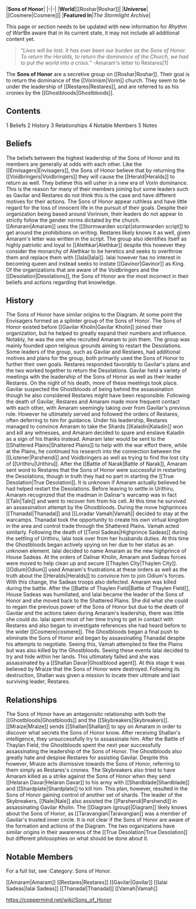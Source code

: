 |**Sons of Honor**|
|-|-|
|**World**|[[Roshar\|Roshar]]|
|**Universe**|[[Cosmere\|Cosmere]]|
|**Featured In**|*The Stormlight Archive*|

This page or section needs to be updated with new information for *Rhythm of War*!Be aware that in its current state, it may not include all additional content yet.

>“*Lives will be lost. It has ever been our burden as the Sons of Honor. To return the Heralds, to return the dominance of the Church, we had to put the world into a crisis.*”
\-Amaram's letter to Restares[1]


The **Sons of Honor** are a secretive group on [[Roshar\|Roshar]]. Their goal is to return the dominance of the [[Vorinism\|Vorin]] church. They seem to be under the leadership of [[Restares\|Restares]], and are referred to as his cronies by the [[Ghostbloods\|Ghostbloods]].

## Contents

1 Beliefs
2 History
3 Relationships
4 Notable Members
5 Notes


## Beliefs
The beliefs between the highest leadership of the Sons of Honor and its members are generally at odds with each other.
Like the [[Envisagers\|Envisagers]], the Sons of Honor believe that by returning the [[Voidbringers\|Voidbringers]] they will cause the [[Herald\|Heralds]] to return as well. They believe this will usher in a new era of Vorin dominance. This is the reason for many of their members joining but some leaders such as Gavilar and Restares do not think this is the case and have different motives for their actions.
The Sons of Honor appear ruthless and have little regard for the loss of innocent life in the pursuit of their goals. Despite their organization being based around Vorinism, their leaders do not appear to strictly follow the gender norms dictated by the church. [[Amaram\|Amaram]] uses the [[Stormwarden script\|stormwarden script]] to get around the prohibitions on writing. Restares likely knows it as well, given Amaram's letter was written in the script. The group also identifies itself as highly patriotic and loyal to [[Alethkar\|Alethkar]] despite this however they consider the monarchy of Alethkar to be heretics and seeks to overthrow them and replace them with [[Ialai\|Ialai]]. Ialai however has no interest in becoming queen and instead seeks to instate [[Gavinor\|Gavinor]] as King.
Of the organizations that are aware of the Voidbringers and the [[Desolation\|Desolations]], the Sons of Honor are the most incorrect in their beliefs and actions regarding that knowledge.

## History
The Sons of Honor have similar origins to the Diagram. At some point the Envisagers formed as a splinter group of the Sons of Honor.
The Sons of Honor existed before [[Gavilar Kholin\|Gavilar Kholin]] joined their organization, but he helped to greatly expand their numbers and influence. Notably, he was the one who recruited Amaram to join them. The group was mainly founded upon religious grounds aiming to restart the Desolations. Some leaders of the group, such as Gavilar and Restares, had additional motives and plans for the group, both primarily used the Sons of Honor to further their own goals. Restares responded favorably to Gavilar's plans and the two worked together to return the Desolations. Gavilar held a variety of meetings with the leadership of the Sons of Honor as well as their leader Restares. On the night of his death, more of these meetings took place. Gavilar suspected the Ghostbloods of being behind the assassination though he also considered Restares might have been responsible.
Following the death of Gavilar, Restares and Amaram made more frequent contact with each other, with Amaram seemingly taking over from Gavilar's previous role. However he ultimately served and followed the orders of Restares, often deferring to him for guidance. Under his leadership, Restares managed to convince Amaram to take the Shards [[Kaladin\|Kaladin]] won and kill any witnesses, and Amaram decided to spare and enslave Kaladin as a sign of his thanks instead. Amaram later would be sent to the [[Shattered Plains\|Shattered Plains]] to help with the war effort there, while at the Plains, he continued his research into the connection between the [[Listener\|Parshendi]] and Voidbringers as well as trying to find the lost city of [[Urithiru\|Urithiru]]. After the [[Battle of Narak\|Battle of Narak]], Amaram sent word to Restares that the Sons of Honor were successful in restarting the Desolations, though in truth they had no part in starting the [[True Desolation\|True Desolation]]. It is unknown if Amaram actually believed he had helped restart the Desolations. Before leaving to settle in Urithiru, Amaram recognized that the madman in Dalinar's warcamp was in fact [[Taln\|Taln]] and went to recover him from his cell. At this time he survived an assassination attempt by the Ghostbloods.
During the move highprinces [[Thanadal\|Thanadal]] and [[Loradar Vamah\|Vamah]] decided to stay at the warcamps. Thanadal took the opportunity to create his own virtual kingdom in the area and control trade through the Shattered Plains. Vamah acted similarly. Following the death of [[Torol Sadeas\|Highprince Sadeas]] during the settling of Urithiru, Ialai took over from her husbands duties. At this time the Ghostbloods began actively spying on her due to her status as an unknown element. Ialai decided to name Amaram as the new highprince of House Sadeas. At the orders of Dalinar Kholin, Amaram and Sadeas forces were moved to help clean up and secure [[Thaylen City\|Thaylen City]]. [[Odium\|Odium]] used Amaram's frustrations at these orders as well as the truth about the [[Heralds\|Heralds]] to convince him to join Odium's forces. With this change, the Sadeas troops also defected. Amaram was killed during the battle.
After the [[Battle of Thaylen Field\|Battle of Thaylen Field]], House Sadeas was humiliated, and Ialai became the leader of the Sons of Honor and she moved back to the Shattered Plains. She did what she could to regain the previous power of the Sons of Honor but due to the death of Gavilar and the actions taken during Amaram's leadership, there was little she could do. Ialai spent most of her time trying to get in contact with Restares and also began to investigate references she had heard before to the wider [[Cosmere\|cosmere]]. The Ghostbloods began a final push to eliminate the Sons of Honor and began by assassinating Thanadal despite his attempts to negotiate. Seeing this, Vamah attempted to flee the Plains but was also killed by the Ghostbloods. Seeing these events Ialai decided to try and hide within her lands. This ultimately failed and she was assassinated by a [[Shallan Davar\|Ghostblood agent]]. At this stage it was believed by Mraize that the Sons of Honor were destroyed. Following its destruction, Shallan was given a mission to locate their ultimate and last surviving leader, Restares.

## Relationships
The Sons of Honor have an antagonistic relationship with both the [[Ghostbloods\|Ghostbloods]] and the [[Skybreakers\|Skybreakers]]. [[Mraize\|Mraize]] sends [[Shallan\|Shallan]] to spy on Amaram in order to discover what secrets the Sons of Honor know. After receiving Shallan's intelligence, they unsuccessfully try to assassinate him. After the Battle of Thaylan Field, the Ghostbloods spent the next year successfully assassinating the leadership of the Sons of Honor. The Ghostbloods also greatly hate and despise Restares for assisting Gavilar. Despite this however, Mraize acts dismissive towards the Sons of Honor, referring to them simply as Restares's cronies. The Skybreakers also tried to have Amaram killed as a strike against the Sons of Honor when they send [[Helaran Davar\|Helaran Davar]] to his army with [[Shardblade\|Shardblade]] and [[Shardplate\|Shardplate]] to kill him. This plan, however, resulted in the Sons of Honor gaining control of another set of shards. The leader of the Skybreakers, [[Nale\|Nale]] also assisted the [[Parshendi\|Parshendi]] in assassinating Gavilar Kholin.
The [[Diagram (group)\|Diagram]] likely knows about the Sons of Honor, as [[Taravangian\|Taravangian]] was a member of Gavilar's trusted inner circle. It is not clear if the Sons of Honor are aware of the formation and actions of the Diagram. The two organizations have similar origins in their awareness of the [[True Desolation\|True Desolation]] but different philosophies on what should be done about it.

## Notable Members
For a full list, see :Category: Sons of Honor.

[[Amaram\|Amaram]]
[[Restares\|Restares]]
[[Gavilar\|Gavilar]]
[[Ialai Sadeas\|Ialai Sadeas]]
[[Thanadal\|Thanadal]]
[[Vamah\|Vamah]]



https://coppermind.net/wiki/Sons_of_Honor